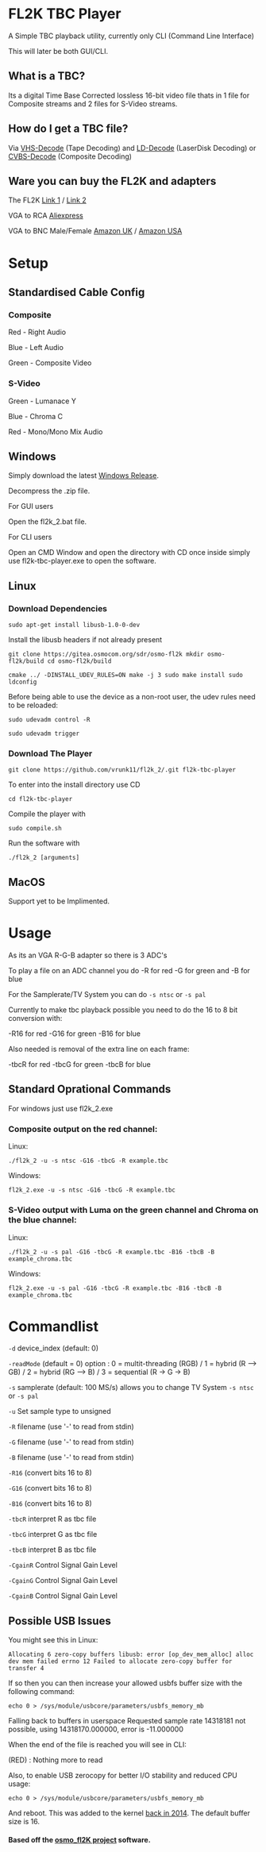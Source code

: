 # FL2K TBC Player

A Simple TBC playback utility, currently only CLI (Command Line Interface)

This will later be both GUI/CLI.

## What is a TBC? 

Its a digital Time Base Corrected lossless 16-bit video file thats in 1 file for Composite streams and 2 files for S-Video streams.

## How do I get a TBC file? 

Via [VHS-Decode](https://github.com/oyvindln/vhs-decode) (Tape Decoding) and [LD-Decode](https://github.com/happycube/ld-decode) (LaserDisk Decoding) or [CVBS-Decode](https://github.com/oyvindln/vhs-decode/wiki/CVBS-Composite-Decode) (Composite Decoding) 

## Ware you can buy the FL2K and adapters

The FL2K [Link 1](https://www.aliexpress.com/item/1005002872152601.html?) / [Link 2](https://www.reichelt.de/de/de/adapterkabel-usb-3-0-stecker-vga-buchse-schwarz-delock-62738-p287335.html)

VGA to RCA [Aliexpress](https://www.aliexpress.com/item/1005002872152601.html?)

VGA to BNC Male/Female [Amazon UK](https://www.amazon.co.uk/gp/product/B0033AF5Y0/) / [Amazon USA](https://www.amazon.com/s?k=VGA+to+BNC+Cable&crid=30JGI1TOFQ5I9&sprefix=vga+to+bnc+cable%2Caps%2C165&ref=nb_sb_noss_1)

# Setup 

## Standardised Cable Config 

### Composite 

Red - Right Audio

Blue - Left Audio

Green - Composite Video 

### S-Video 

Green - Lumanace Y 

Blue - Chroma C 

Red - Mono/Mono Mix Audio

## Windows 

Simply download the latest [Windows Release](https://github.com/vrunk11/fl2k_2/releases).

Decompress the .zip file.

For GUI users 

Open the fl2k_2.bat file.

For CLI users 

Open an CMD Window and open the directory with CD once inside simply use fl2k-tbc-player.exe to open the software.

## Linux

### Download Dependencies 

`sudo apt-get install libusb-1.0-0-dev`

Install the libusb headers if not already present

`git clone https://gitea.osmocom.org/sdr/osmo-fl2k
mkdir osmo-fl2k/build
cd osmo-fl2k/build`

`cmake ../ -DINSTALL_UDEV_RULES=ON
make -j 3
sudo make install
sudo ldconfig`

Before being able to use the device as a non-root user, the udev rules need to be reloaded:

`sudo udevadm control -R`

`sudo udevadm trigger`

### Download The Player 

`git clone https://github.com/vrunk11/fl2k_2/.git fl2k-tbc-player`

To enter into the install directory use CD 

`cd fl2k-tbc-player`

Compile the player with 

`sudo compile.sh`

Run the software with 

`./fl2k_2 [arguments]`

## MacOS 

Support yet to be Implimented.

# Usage 

As its an VGA R-G-B adapter so there is 3 ADC's

To play a file on an ADC channel you do -R for red -G for green and -B for blue

For the Samplerate/TV System you can do `-s ntsc` or `-s pal`

Currently to make tbc playback possible you need to do the 16 to 8 bit conversion with:

-R16 for red -G16 for green -B16 for blue 

Also needed is removal of the extra line on each frame:

-tbcR for red -tbcG for green -tbcB for blue

## Standard Oprational Commands

For windows just use fl2k_2.exe 

### Composite output on the red channel:

Linux:

`./fl2k_2 -u -s ntsc -G16 -tbcG -R example.tbc`

Windows:

`fl2k_2.exe -u -s ntsc -G16 -tbcG -R example.tbc`

### S-Video output with Luma on the green channel and Chroma on the blue channel:

Linux:

`./fl2k_2 -u -s pal -G16 -tbcG -R example.tbc -B16 -tbcB -B example_chroma.tbc`

Windows:

`fl2k_2.exe -u -s pal -G16 -tbcG -R example.tbc -B16 -tbcB -B example_chroma.tbc`

# Commandlist

`-d` device_index (default: 0)

`-readMode` (default = 0) option : 0 = multit-threading (RGB) / 1 = hybrid (R --> GB) / 2 = hybrid (RG --> B) / 3 = sequential (R -> G -> B)

`-s` samplerate (default: 100 MS/s) allows you to change TV System `-s ntsc` or `-s pal`

`-u` Set sample type to unsigned

`-R` filename (use '-' to read from stdin)

`-G` filename (use '-' to read from stdin)

`-B` filename (use '-' to read from stdin)

`-R16` (convert bits 16 to 8)

`-G16` (convert bits 16 to 8)

`-B16` (convert bits 16 to 8)

`-tbcR` interpret R as tbc file

`-tbcG` interpret G as tbc file

`-tbcB` interpret B as tbc file

`-CgainR` Control Signal Gain Level 

`-CgainG` Control Signal Gain Level 

`-CgainB` Control Signal Gain Level 

## Possible USB Issues

You might see this in Linux:

`Allocating 6 zero-copy buffers
libusb: error [op_dev_mem_alloc] alloc dev mem failed errno 12
Failed to allocate zero-copy buffer for transfer 4`

If so then you can then increase your allowed usbfs buffer size with the following command:

`echo 0 > /sys/module/usbcore/parameters/usbfs_memory_mb`

Falling back to buffers in userspace
Requested sample rate 14318181 not possible, using 14318170.000000, error is -11.000000

When the end of the file is reached you will see in CLI:

(RED) : Nothing more to read

Also, to enable USB zerocopy for better I/O stability and reduced CPU usage:

`echo 0 > /sys/module/usbcore/parameters/usbfs_memory_mb`

And reboot. This was added to the kernel [back in 2014](https://lkml.org/lkml/2014/7/2/377). The default buffer size is 16.

#### Based off the [osmo_fl2K project](https://osmocom.org/projects/osmo-fl2k/wiki) software.
